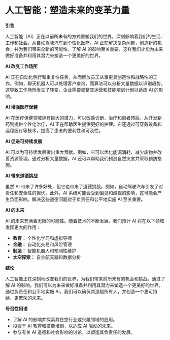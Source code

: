 # 人工智能：塑造未来的变革力量

**引言**

人工智能（AI）正在以前所未有的方式重塑我们的世界，深刻影响着我们的生活、工作和社会。从自动驾驶汽车到个性化医疗，AI 正在解决复杂问题，创造新的机会，并为我们带来全新的可能性。了解 AI 的影响至关重要，这样我们才能为未来做好准备并利用其潜力来塑造一个更美好的世界。

**AI 改变工作场所**

AI 正在自动化例行和重复性任务，从而解放员工从事更具创造性和战略性的工作。例如，聊天机器人可以处理客户查询，而算法可以分析大量数据以识别趋势。这导致工作场所发生了转变，企业需要调整其运营和技能培训计划以适应 AI 的影响。

**AI 增强医疗保健**

AI 在医疗保健领域拥有巨大的潜力，可以改善诊断、治疗和患者预后。从开发新药到提供个性化治疗，AI 正在帮助医生提供更好的护理。它还通过可穿戴设备和远程医疗等技术，提高了患者的便利性和可及性。

**AI 促进可持续发展**

AI 可以为可持续发展做出重大贡献。例如，它可以优化能源消耗、减少废物并改善资源管理。通过分析大量数据，AI 还可以帮助我们预测自然灾害并采取预防措施。

**AI 带来道德挑战**

虽然 AI 带来了许多好处，但它也带来了道德挑战。例如，自动驾驶汽车引发了对责任和安全性的担忧。此外，AI 系统可能会受到偏见和歧视的影响，这可能会产生负面影响。解决这些道德问题对于负责任和公平地实施 AI 至关重要。

**AI 的未来**

AI 的未来充满着无限的可能性。随着技术的不断发展，我们预计 AI 将在以下领域发挥更大的作用：

- **教育：** 个性化学习和虚拟导师
- **金融：** 自动化交易和风险管理
- **制造：** 智能机器人和预测性维护
- **太空探索：** 自主航天器和数据分析

**结论**

人工智能正在深刻地改变我们的世界，为我们带来前所未有的机会和挑战。通过了解 AI 的影响，我们可以为未来做好准备并利用其潜力来塑造一个更美好的世界。通过负责任和公平地实施 AI，我们可以确保其造福所有人，并创造一个更可持续、更繁荣的未来。

**号召性用语**

* 了解 AI 的影响并探索其在您行业或兴趣领域的应用。
* 投资于 AI 教育和技能培训，以适应 AI 驱动的未来。
* 参与有关 AI 道德和社会影响的讨论，以塑造其负责任的发展。
